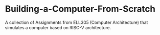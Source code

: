 # Building-a-Computer-From-Scratch
A collection of Assignments from ELL305 (Computer Architecture) that simulates a computer based on RISC-V architecture.
